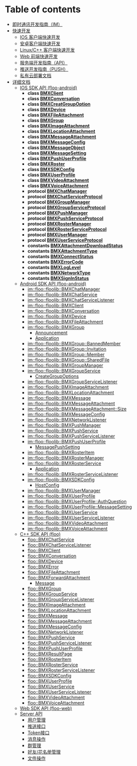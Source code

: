 # Table of contents

* [即时通讯开发指南（IM）](README.md)
* [快速开发](quick-start/README.md)
  * [IOS 客户端快速开发](quick-start/floo-ios-quick-start.md)
  * [安卓客户端快速开发](quick-start/floo-android-quick-start.md)
  * [Linux/C++ 客户端快速开发](quick-start/floo-quick-start.md)
  * [Web 前端快速开发](quick-start/floo-web-quick-start.md)
  * [服务端开发指南（API）](quick-start/server-api-quick-start.md)
  * [推送开发指南（PUSH）](quick-start/push-dev-guide.md)
  * [私有云部署文档](quick-start/how-to-deploy-private-cloud.md)
* [详细文档](reference/README.md)
  * [IOS SDK API (floo-android)](reference/floo-ios.md)
    * **class [BMXClient](reference/floo-ios/Classes/BMXClient.md)** <br>
    * **class [BMXConversation](reference/floo-ios/Classes/BMXConversation.md)** <br>
    * **class [BMXCreatGroupOption](reference/floo-ios/Classes/BMXCreatGroupOption.md)** <br>
    * **class [BMXDevice](reference/floo-ios/Classes/BMXDevice.md)** <br>
    * **class [BMXFileAttachment](reference/floo-ios/Classes/BMXFileAttachment.md)** <br>
    * **class [BMXGroup](reference/floo-ios/Classes/BMXGroup.md)** <br>
    * **class [BMXImageAttachment](reference/floo-ios/Classes/BMXImageAttachment.md)** <br>
    * **class [BMXLocationAttachment](reference/floo-ios/Classes/BMXLocationAttachment.md)** <br>
    * **class [BMXMessageAttachment](reference/floo-ios/Classes/BMXMessageAttachment.md)** <br>
    * **class [BMXMessageConfig](reference/floo-ios/Classes/BMXMessageConfig.md)** <br>
    * **class [BMXMessageObject](reference/floo-ios/Classes/BMXMessageObject.md)** <br>
    * **class [BMXMessageSetting](reference/floo-ios/Classes/BMXMessageSetting.md)** <br>
    * **class [BMXPushUserProfile](reference/floo-ios/Classes/BMXPushUserProfile.md)** <br>
    * **class [BMXRoster](reference/floo-ios/Classes/BMXRoster.md)** <br>
    * **class [BMXSDKConfig](reference/floo-ios/Classes/BMXSDKConfig.md)** <br>
    * **class [BMXUserProfile](reference/floo-ios/Classes/BMXUserProfile.md)** <br>
    * **class [BMXVideoAttachment](reference/floo-ios/Classes/BMXVideoAttachment.md)** <br>
    * **class [BMXVoiceAttachment](reference/floo-ios/Classes/BMXVoiceAttachment.md)** <br>
    * **protocol [BMXChatManager](reference/floo-ios/Protocols/BMXChatManager.md)** <br>
    * **protocol [BMXChatServiceProtocol](reference/floo-ios/Protocols/BMXChatServiceProtocol.md)** <br>
    * **protocol [BMXGroupManager](reference/floo-ios/Protocols/BMXGroupManager.md)** <br>
    * **protocol [BMXGroupServiceProtocol](reference/floo-ios/Protocols/BMXGroupServiceProtocol.md)** <br>
    * **protocol [BMXPushManager](reference/floo-ios/Protocols/BMXPushManager.md)** <br>
    * **protocol [BMXPushServiceProtocol](reference/floo-ios/Protocols/BMXPushServiceProtocol.md)** <br>
    * **protocol [BMXRosterManager](reference/floo-ios/Protocols/BMXRosterManager.md)** <br>
    * **protocol [BMXRosterServiceProtocol](reference/floo-ios/Protocols/BMXRosterServiceProtocol.md)** <br>
    * **protocol [BMXUserManager](reference/floo-ios/Protocols/BMXUserManager.md)** <br>
    * **protocol [BMXUserServiceProtocol](reference/floo-ios/Protocols/BMXUserServiceProtocol.md)** <br>
    * **constants [BMXAttachmentDownloadStatus](reference/floo-ios/Constants/BMXAttachmentDownloadStatus.md)** <br>
    * **constants [BMXAttachmentType](reference/floo-ios/Constants/BMXAttachmentType.md)** <br>
    * **constants [BMXConnectStatus](reference/floo-ios/Constants/BMXConnectStatus.md)** <br>
    * **constants [BMXErrorCode](reference/floo-ios/Constants/BMXErrorCode.md)** <br>
    * **constants [BMXLogLevel](reference/floo-ios/Constants/BMXLogLevel.md)** <br>
    * **constants [BMXNetworkType](reference/floo-ios/Constants/BMXNetworkType.md)** <br>
    * **constants [BMXSignInStatus](reference/floo-ios/Constants/BMXSignInStatus.md)** <br>
  * [Android SDK API (floo-android)](reference/floo-android.md)
    * [im::floo::floolib::BMXChatManager](reference/floo-android/classim\_1\_1floo\_1\_1floolib\_1\_1\_b\_m\_x\_chat\_manager.md)
    * [im::floo::floolib::BMXChatService](reference/floo-android/classim\_1\_1floo\_1\_1floolib\_1\_1\_b\_m\_x\_chat\_service.md)
    * [im::floo::floolib::BMXChatServiceListener](reference/floo-android/classim\_1\_1floo\_1\_1floolib\_1\_1\_b\_m\_x\_chat\_service\_listener.md)
    * [im::floo::floolib::BMXClient](reference/floo-android/classim\_1\_1floo\_1\_1floolib\_1\_1\_b\_m\_x\_client.md)
    * [im::floo::floolib::BMXConversation](reference/floo-android/classim\_1\_1floo\_1\_1floolib\_1\_1\_b\_m\_x\_conversation.md)
    * [im::floo::floolib::BMXDevice](reference/floo-android/classim\_1\_1floo\_1\_1floolib\_1\_1\_b\_m\_x\_device.md)
    * [im::floo::floolib::BMXFileAttachment](reference/floo-android/classim\_1\_1floo\_1\_1floolib\_1\_1\_b\_m\_x\_file\_attachment.md)
    * [im::floo::floolib::BMXGroup](reference/floo-android/classim\_1\_1floo\_1\_1floolib\_1\_1\_b\_m\_x\_group.md)
      * [Announcement](reference/floo-android/classim\_1\_1floo\_1\_1floolib\_1\_1\_b\_m\_x\_group\_1\_1\_announcement.md)
      * [Application](reference/floo-android/classim\_1\_1floo\_1\_1floolib\_1\_1\_b\_m\_x\_group\_1\_1\_application.md)
    * [im::floo::floolib::BMXGroup::BannedMember](reference/floo-android/classim\_1\_1floo\_1\_1floolib\_1\_1\_b\_m\_x\_group\_1\_1\_banned\_member.md)
    * [im::floo::floolib::BMXGroup::Invitation](reference/floo-android/classim\_1\_1floo\_1\_1floolib\_1\_1\_b\_m\_x\_group\_1\_1\_invitation.md)
    * [im::floo::floolib::BMXGroup::Member](reference/floo-android/classim\_1\_1floo\_1\_1floolib\_1\_1\_b\_m\_x\_group\_1\_1\_member.md)
    * [im::floo::floolib::BMXGroup::SharedFile](reference/floo-android/classim\_1\_1floo\_1\_1floolib\_1\_1\_b\_m\_x\_group\_1\_1\_shared\_file.md)
    * [im::floo::floolib::BMXGroupManager](reference/floo-android/classim\_1\_1floo\_1\_1floolib\_1\_1\_b\_m\_x\_group\_manager.md)
    * [im::floo::floolib::BMXGroupService](reference/floo-android/classim\_1\_1floo\_1\_1floolib\_1\_1\_b\_m\_x\_group\_service.md)
      * [CreateGroupOptions](reference/floo-android/classim\_1\_1floo\_1\_1floolib\_1\_1\_b\_m\_x\_group\_service\_1\_1\_create\_group\_options.md)
    * [im::floo::floolib::BMXGroupServiceListener](reference/floo-android/classim\_1\_1floo\_1\_1floolib\_1\_1\_b\_m\_x\_group\_service\_listener.md)
    * [im::floo::floolib::BMXImageAttachment](reference/floo-android/classim\_1\_1floo\_1\_1floolib\_1\_1\_b\_m\_x\_image\_attachment.md)
    * [im::floo::floolib::BMXLocationAttachment](reference/floo-android/classim\_1\_1floo\_1\_1floolib\_1\_1\_b\_m\_x\_location\_attachment.md)
    * [im::floo::floolib::BMXMessage](reference/floo-android/classim\_1\_1floo\_1\_1floolib\_1\_1\_b\_m\_x\_message.md)
    * [im::floo::floolib::BMXMessageAttachment](reference/floo-android/classim\_1\_1floo\_1\_1floolib\_1\_1\_b\_m\_x\_message\_attachment.md)
    * [im::floo::floolib::BMXMessageAttachment::Size](reference/floo-android/classim\_1\_1floo\_1\_1floolib\_1\_1\_b\_m\_x\_message\_attachment\_1\_1\_size.md)
    * [im::floo::floolib::BMXMessageConfig](reference/floo-android/classim\_1\_1floo\_1\_1floolib\_1\_1\_b\_m\_x\_message\_config.md)
    * [im::floo::floolib::BMXNetworkListener](reference/floo-android/classim\_1\_1floo\_1\_1floolib\_1\_1\_b\_m\_x\_network\_listener.md)
    * [im::floo::floolib::BMXPushManager](reference/floo-android/classim\_1\_1floo\_1\_1floolib\_1\_1\_b\_m\_x\_push\_manager.md)
    * [im::floo::floolib::BMXPushService](reference/floo-android/classim\_1\_1floo\_1\_1floolib\_1\_1\_b\_m\_x\_push\_service.md)
    * [im::floo::floolib::BMXPushServiceListener](reference/floo-android/classim\_1\_1floo\_1\_1floolib\_1\_1\_b\_m\_x\_push\_service\_listener.md)
    * [im::floo::floolib::BMXPushUserProfile](reference/floo-android/classim\_1\_1floo\_1\_1floolib\_1\_1\_b\_m\_x\_push\_user\_profile.md)
      * [MessagePushSetting](reference/floo-android/classim\_1\_1floo\_1\_1floolib\_1\_1\_b\_m\_x\_push\_user\_profile\_1\_1\_message\_push\_setting.md)
    * [im::floo::floolib::BMXRosterItem](reference/floo-android/classim\_1\_1floo\_1\_1floolib\_1\_1\_b\_m\_x\_roster\_item.md)
    * [im::floo::floolib::BMXRosterManager](reference/floo-android/classim\_1\_1floo\_1\_1floolib\_1\_1\_b\_m\_x\_roster\_manager.md)
    * [im::floo::floolib::BMXRosterService](reference/floo-android/classim\_1\_1floo\_1\_1floolib\_1\_1\_b\_m\_x\_roster\_service.md)
      * [Application](reference/floo-android/classim\_1\_1floo\_1\_1floolib\_1\_1\_b\_m\_x\_roster\_service\_1\_1\_application.md)
    * [im::floo::floolib::BMXRosterServiceListener](reference/floo-android/classim\_1\_1floo\_1\_1floolib\_1\_1\_b\_m\_x\_roster\_service\_listener.md)
    * [im::floo::floolib::BMXSDKConfig](reference/floo-android/classim\_1\_1floo\_1\_1floolib\_1\_1\_b\_m\_x\_s\_d\_k\_config.md)
      * [HostConfig](reference/floo-android/classim\_1\_1floo\_1\_1floolib\_1\_1\_b\_m\_x\_s\_d\_k\_config\_1\_1\_host\_config.md)
    * [im::floo::floolib::BMXUserManager](reference/floo-android/classim\_1\_1floo\_1\_1floolib\_1\_1\_b\_m\_x\_user\_manager.md)
    * [im::floo::floolib::BMXUserProfile](reference/floo-android/classim\_1\_1floo\_1\_1floolib\_1\_1\_b\_m\_x\_user\_profile.md)
    * [im::floo::floolib::BMXUserProfile::AuthQuestion](reference/floo-android/classim\_1\_1floo\_1\_1floolib\_1\_1\_b\_m\_x\_user\_profile\_1\_1\_auth\_question.md)
    * [im::floo::floolib::BMXUserProfile::MessageSetting](reference/floo-android/classim\_1\_1floo\_1\_1floolib\_1\_1\_b\_m\_x\_user\_profile\_1\_1\_message\_setting.md)
    * [im::floo::floolib::BMXUserService](reference/floo-android/classim\_1\_1floo\_1\_1floolib\_1\_1\_b\_m\_x\_user\_service.md)
    * [im::floo::floolib::BMXUserServiceListener](reference/floo-android/classim\_1\_1floo\_1\_1floolib\_1\_1\_b\_m\_x\_user\_service\_listener.md)
    * [im::floo::floolib::BMXVideoAttachment](reference/floo-android/classim\_1\_1floo\_1\_1floolib\_1\_1\_b\_m\_x\_video\_attachment.md)
    * [im::floo::floolib::BMXVoiceAttachment](reference/floo-android/classim\_1\_1floo\_1\_1floolib\_1\_1\_b\_m\_x\_voice\_attachment.md)
  * [C++ SDK API (floo)](reference/floo.md)
    * [floo::BMXChatService](reference/floo/classfloo\_1\_1\_b\_m\_x\_chat\_service.md)
    * [floo::BMXChatServiceListener](reference/floo/classfloo\_1\_1\_b\_m\_x\_chat\_service\_listener.md)
    * [floo::BMXClient](reference/floo/classfloo\_1\_1\_b\_m\_x\_client.md)
    * [floo::BMXConversation](reference/floo/classfloo\_1\_1\_b\_m\_x\_conversation.md)
    * [floo::BMXDevice](reference/floo/classfloo\_1\_1\_b\_m\_x\_device.md)
    * [floo::BMXError](reference/floo/classfloo\_1\_1\_b\_m\_x\_error.md)
    * [floo::BMXFileAttachment](reference/floo/classfloo\_1\_1\_b\_m\_x\_file\_attachment.md)
    * [floo::BMXForwardAttachment](reference/floo/classfloo\_1\_1\_b\_m\_x\_forward\_attachment.md)
      * [Message](reference/floo/classfloo\_1\_1\_b\_m\_x\_forward\_attachment\_1\_1\_message.md)
    * [floo::BMXGroup](reference/floo/classfloo\_1\_1\_b\_m\_x\_group.md)
    * [floo::BMXGroupService](reference/floo/classfloo\_1\_1\_b\_m\_x\_group\_service.md)
    * [floo::BMXGroupServiceListener](reference/floo/classfloo\_1\_1\_b\_m\_x\_group\_service\_listener.md)
    * [floo::BMXImageAttachment](reference/floo/classfloo\_1\_1\_b\_m\_x\_image\_attachment.md)
    * [floo::BMXLocationAttachment](reference/floo/classfloo\_1\_1\_b\_m\_x\_location\_attachment.md)
    * [floo::BMXMessage](reference/floo/classfloo\_1\_1\_b\_m\_x\_message.md)
    * [floo::BMXMessageAttachment](reference/floo/classfloo\_1\_1\_b\_m\_x\_message\_attachment.md)
    * [floo::BMXMessageConfig](reference/floo/classfloo\_1\_1\_b\_m\_x\_message\_config.md)
    * [floo::BMXNetworkListener](reference/floo/classfloo\_1\_1\_b\_m\_x\_network\_listener.md)
    * [floo::BMXPushService](reference/floo/classfloo\_1\_1\_b\_m\_x\_push\_service.md)
    * [floo::BMXPushServiceListener](reference/floo/classfloo\_1\_1\_b\_m\_x\_push\_service\_listener.md)
    * [floo::BMXPushUserProfile](reference/floo/classfloo\_1\_1\_b\_m\_x\_push\_user\_profile.md)
    * [floo::BMXResultPage](reference/floo/classfloo\_1\_1\_b\_m\_x\_result\_page.md)
    * [floo::BMXRosterItem](reference/floo/classfloo\_1\_1\_b\_m\_x\_roster\_item.md)
    * [floo::BMXRosterService](reference/floo/classfloo\_1\_1\_b\_m\_x\_roster\_service.md)
    * [floo::BMXRosterServiceListener](reference/floo/classfloo\_1\_1\_b\_m\_x\_roster\_service\_listener.md)
    * [floo::BMXSDKConfig](reference/floo/classfloo\_1\_1\_b\_m\_x\_s\_d\_k\_config.md)
    * [floo::BMXUserProfile](reference/floo/classfloo\_1\_1\_b\_m\_x\_user\_profile.md)
    * [floo::BMXUserService](reference/floo/classfloo\_1\_1\_b\_m\_x\_user\_service.md)
    * [floo::BMXUserServiceListener](reference/floo/classfloo\_1\_1\_b\_m\_x\_user\_service\_listener.md)
    * [floo::BMXVideoAttachment](reference/floo/classfloo\_1\_1\_b\_m\_x\_video\_attachment.md)
    * [floo::BMXVoiceAttachment](reference/floo/classfloo\_1\_1\_b\_m\_x\_voice\_attachment.md)
  * [Web SDK API (floo-web)](reference/floo-web.md)
  * [Server API](reference/server-api/README.md)
    * [用户管理](reference/server-api/user.md)
    * [推送接口](reference/server-api/push.md)
    * [Token接口](reference/server-api/token.md)
    * [消息操作](reference/server-api/message.md)
    * [群管理](reference/server-api/group.md)
    * [好友/花名册管理](reference/server-api/roster.md)
    * [文件操作](reference/server-api/file.md)
